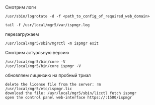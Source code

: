 ﻿Смотрим логи 

```
/usr/sbin/logrotate -d -f <path_to_config_of_required_web_domain>
```



```
tail -f /usr/local/mgr5/var/ispmgr.log
```

перезагружаем 

```
/usr/local/mgr5/sbin/mgrctl -m ispmgr exit
```

Смотрим актуальную версию 

```
/usr/local/mgr5/bin/core -V
/usr/local/mgr5/bin/core ispmgr -V
```

обновляем лицензию на пробный триал



```
delete the license file from the server: rm /usr/local/mgr5/etc/ispmgr.lic   
download the file: /usr/local/mgr5/sbin/licctl fetch ispmgr   
open the control panel web-interface https://:1500/ispmgr   
```